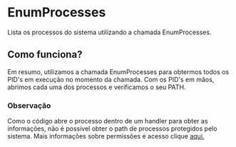 # EnumProcesses
Lista os processos do sistema utilizando a chamada EnumProcesses.

## Como funciona?
Em resumo, utilizamos a chamada EnumProcesses para obtermos todos os PID's em execução no momento da chamada. Com os PID's em mãos, abrimos cada uma dos processos e verificamos o seu PATH.

### Observação
Como o código abre o processo dentro de um handler para obter as informações, não é possivel obter o path de processos protegidos pelo sistema. Mais informações sobre permissões e acesso clique [aqui.](https://learn.microsoft.com/en-us/windows/win32/procthread/process-security-and-access-rights)